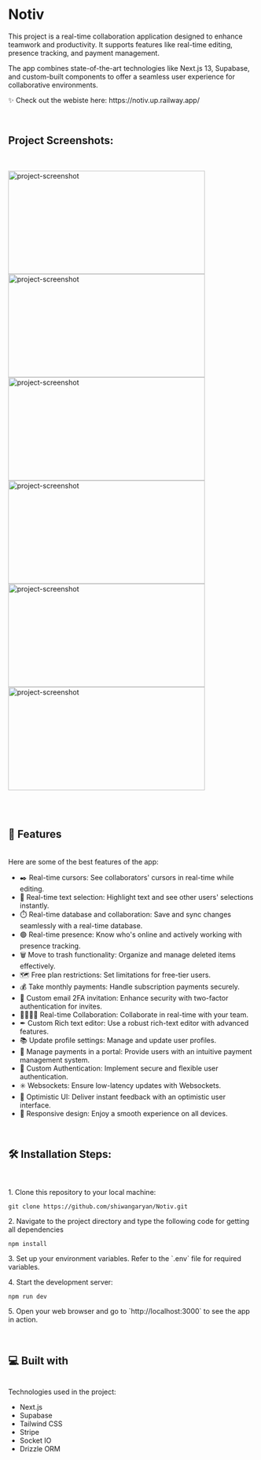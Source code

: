 # Notiv
<p id="description">
  This project is a real-time collaboration application designed to enhance teamwork and productivity. It supports features like real-time editing, presence tracking, and payment management.
</p> 
<p>
  The app combines state-of-the-art technologies like Next.js 13, Supabase, and custom-built components to offer a seamless user experience for collaborative environments.
</p> 
<p>✨ Check out the webiste here:  https://notiv.up.railway.app/</p>
</br> 
<h2>Project Screenshots:</h2> 
</br> 
<p> <!-- Add actual screenshot links --> 
  <img src="https://github.com/user-attachments/assets/0f267455-d17b-4660-a5ab-119583d83c75" alt="project-screenshot" width="400" height="210/"> 
  <img src="https://github.com/user-attachments/assets/a700c372-8c54-4909-993d-24cd71b019cd" alt="project-screenshot" width="400" height="210/"> 
  <img src="https://github.com/user-attachments/assets/a31e220b-0814-4c3c-ad4a-8e21e30de316" alt="project-screenshot" width="400" height="210/"> 
  <img src="https://github.com/user-attachments/assets/9419f0be-1138-4aa5-9320-c812e458c0eb" alt="project-screenshot" width="400" height="210/"> 
  <img src="https://github.com/user-attachments/assets/abf1e674-d747-4966-a90f-51004083f1ce" alt="project-screenshot" width="400" height="210/"> 
  <img src="https://github.com/user-attachments/assets/a49604a1-cf25-489c-97c6-5fec7aa4a583" alt="project-screenshot" width="400" height="210/"> 

</p> 
</br> 
</br>

<h2>
  🧐 Features
 </h2> 
</br> 
Here are some of the best features of the app:

*   ✒️ Real-time cursors: See collaborators' cursors in real-time while editing.
*   📝 Real-time text selection: Highlight text and see other users' selections instantly.
*   ⏱️ Real-time database and collaboration: Save and sync changes seamlessly with a real-time database.
*   🟢 Real-time presence: Know who's online and actively working with presence tracking.
*   🗑️ Move to trash functionality: Organize and manage deleted items effectively.
*   🗺️ Free plan restrictions: Set limitations for free-tier users.
*   💰 Take monthly payments: Handle subscription payments securely.
*   📧 Custom email 2FA invitation: Enhance security with two-factor authentication for invites.
*   👨‍👨‍👧‍👦 Real-time Collaboration: Collaborate in real-time with your team.
*   ✒ Custom Rich text editor: Use a robust rich-text editor with advanced features.
*   📚 Update profile settings: Manage and update user profiles.
*   📍 Manage payments in a portal: Provide users with an intuitive payment management system.
*   🔐 Custom Authentication: Implement secure and flexible user authentication.
*   ✳️ Websockets: Ensure low-latency updates with Websockets.
*   📣 Optimistic UI: Deliver instant feedback with an optimistic user interface.
*   📱 Responsive design: Enjoy a smooth experience on all devices.

</br> 
<h2>
  🛠️ Installation Steps:
</h2> 
</br> 
<p>1. Clone this repository to your local machine:</p>

```
git clone https://github.com/shiwangaryan/Notiv.git
```

<p>2. Navigate to the project directory and type the following code for getting all dependencies</p>

```
npm install
```

<p>3. Set up your environment variables. Refer to the `.env` file for required variables.</p>

<p>4. Start the development server: </p>

```
npm run dev
```

<p>5. Open your web browser and go to `http://localhost:3000` to see the app in action.</p>

  
 </br>
<h2>💻 Built with</h2>
</br>
Technologies used in the project:

*   Next.js
*   Supabase
*   Tailwind CSS
*   Stripe
*   Socket IO
*   Drizzle ORM
